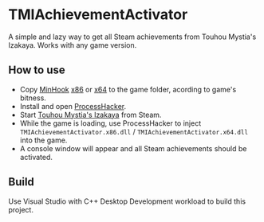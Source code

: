# TMIAchievementActivator
A simple and lazy way to get all Steam achievements from Touhou Mystia's Izakaya.
Works with any game version.
## How to use
- Copy [MinHook](bin) [x86](bin/MinHook.x86.dll) or [x64](MinHook.x64.dll) to the game folder, acording to game's bitness.
- Install and open [ProcessHacker](https://processhacker.sourceforge.io/).
- Start [Touhou Mystia's Izakaya](https://store.steampowered.com/app/1584090/__Touhou_Mystias_Izakaya/) from Steam.
- While the game is loading, use ProcessHacker to inject `TMIAchievementActivator.x86.dll` / `TMIAchievementActivator.x64.dll` into the game.
- A console window will appear and all Steam achievements should be activated.
## Build
Use Visual Studio with C++ Desktop Development workload to build this project.
